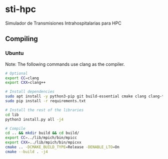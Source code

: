 # sti-hpc

Simulador de Transmisiones Intrahospitalarias para HPC

## Compiling

### Ubuntu

Note: The following commands use clang as the compiler.

```sh
# Optional
export CC=clang
export CXX=clang++

# Install dependencies
sudo apt install -y python3-pip git build-essential cmake clang clang-tidy libomp-dev wget tar bzip2 diffutils zlib1g-dev libgtest-dev
sudo pip install -r requirements.txt

# Install the rest of the libraries
cd lib
python3 install.py all -j4

# Compile
cd .. && mkdir build && cd build/
export CC=../lib/mpich/bin/mpicc
export CXX=../lib/mpich/bin/mpicxx
cmake .. -DCMAKE_BUILD_TYPE=Release -DENABLE_LTO=On
cmake --build . -j4
```

